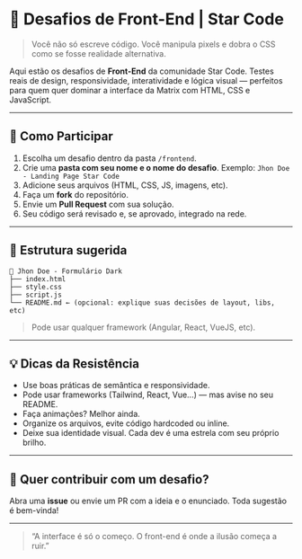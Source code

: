 # 🎨 Desafios de Front-End | Star Code

> Você não só escreve código. Você manipula pixels e dobra o CSS como se fosse realidade alternativa.

Aqui estão os desafios de **Front-End** da comunidade Star Code. Testes reais de design, responsividade, interatividade e lógica visual — perfeitos para quem quer dominar a interface da Matrix com HTML, CSS e JavaScript.

---

## 🚀 Como Participar

1. Escolha um desafio dentro da pasta `/frontend`.
2. Crie uma **pasta com seu nome e o nome do desafio**. Exemplo: `Jhon Doe - Landing Page Star Code`
3. Adicione seus arquivos (HTML, CSS, JS, imagens, etc).
4. Faça um **fork** do repositório.
5. Envie um **Pull Request** com sua solução.
6. Seu código será revisado e, se aprovado, integrado na rede.

---

## 💾 Estrutura sugerida

```
📁 Jhon Doe - Formulário Dark
├── index.html
├── style.css
├── script.js
└── README.md ← (opcional: explique suas decisões de layout, libs, etc)
```
> Pode usar qualquer framework (Angular, React, VueJS, etc).
---

## 💡 Dicas da Resistência

- Use boas práticas de semântica e responsividade.
- Pode usar frameworks (Tailwind, React, Vue...) — mas avise no seu README.
- Faça animações? Melhor ainda.
- Organize os arquivos, evite código hardcoded ou inline.
- Deixe sua identidade visual. Cada dev é uma estrela com seu próprio brilho.

---

## 🧠 Quer contribuir com um desafio?

Abra uma **issue** ou envie um PR com a ideia e o enunciado. Toda sugestão é bem-vinda!

---

> “A interface é só o começo. O front-end é onde a ilusão começa a ruir.”

